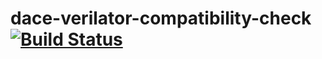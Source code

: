 # dace-verilator-compatibility-check [![Build Status](https://travis-ci.com/andreaskuster/dace-verilator-compatibility-check.svg?branch=fix_incompatibility_issue_v41xx)](https://travis-ci.com/github/andreaskuster/dace-verilator-compatibility-check)
